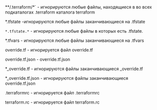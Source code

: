 **/.terraform/*` - игнорируются любые файлы, находящиеся в во всех подкаталогах .terraform каталога terraform

*.tfstate -игнорируются любые файлы заканчивающиеся на  .tfstate

`*.tfstate.*` - игнорируются любые файлы в которых есть .tfstate.

*.tfvars - игнорируются любые файлы заканчивающиеся на .tfvars

override.tf - игнорируется файл override.tf

override.tf.json - override.tf.json

*_override.tf - игнорируются файлы заканчивающиеся _override.tf

*_override.tf.json - игнорируются файлы заканчивающиеся override.tf.json

.terraformrc - игнорируется файл .terraformrc

terraform.rc - игнорируется файл terraform.rc
